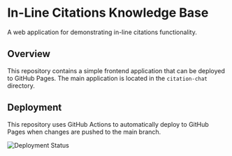 # In-Line Citations Knowledge Base

A web application for demonstrating in-line citations functionality.

## Overview
This repository contains a simple frontend application that can be deployed to GitHub Pages. The main application is located in the `citation-chat` directory.

## Deployment
This repository uses GitHub Actions to automatically deploy to GitHub Pages when changes are pushed to the main branch.

![Deployment Status](https://github.com/rmiyagi13/in-line-citations-KB/actions/workflows/deploy.yml/badge.svg)

